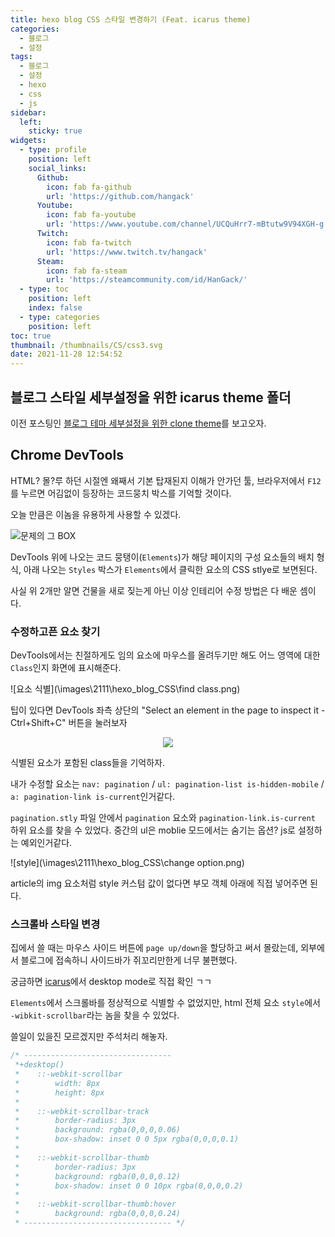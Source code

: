```yaml
---
title: hexo blog CSS 스타일 변경하기 (Feat. icarus theme)
categories:
  - 블로그
  - 설정
tags: 
  - 블로그
  - 설정
  - hexo
  - css
  - js
sidebar:
  left:
    sticky: true
widgets:
  - type: profile
    position: left
    social_links:
      Github:
        icon: fab fa-github
        url: 'https://github.com/hangack'
      Youtube:
        icon: fab fa-youtube
        url: 'https://www.youtube.com/channel/UCQuHrr7-mBtutw9V94XGH-g'
      Twitch:
        icon: fab fa-twitch
        url: 'https://www.twitch.tv/hangack'
      Steam:
        icon: fab fa-steam
        url: 'https://steamcommunity.com/id/HanGack/'
  - type: toc
    position: left
    index: false
  - type: categories
    position: left
toc: true
thumbnail: /thumbnails/CS/css3.svg
date: 2021-11-28 12:54:52
---
```

  

## 블로그 스타일 세부설정을 위한 icarus theme 폴더

이전 포스팅인 [블로그 테마 세부설정을 위한 clone theme](https://hangack.github.io/2021/11/25/Blog/Setting/hexo-blog-clone-theme/)를 보고오자.


## Chrome DevTools

HTML? 몰?루 하던 시절엔 왜째서 기본 탑재된지 이해가 안가던 툴, 브라우저에서 `F12`를 누르면 어김없이 등장하는 코드뭉치 박스를 기억할 것이다.

오늘 만큼은 이놈을 유용하게 사용할 수 있겠다.

![문제의 그 BOX](\images\2111\hexo_blog_CSS\devtools.png)

DevTools 위에 나오는 코드 뭉탱이(`Elements`)가 해당 페이지의 구성 요소들의 배치 형식, 아래 나오는 `Styles` 박스가 `Elements`에서 클릭한 요소의 CSS stlye로 보면된다.

사실 위 2개만 알면 건물을 새로 짖는게 아닌 이상 인테리어 수정 방법은 다 배운 셈이다.


### 수정하고픈 요소 찾기

DevTools에서는 친절하게도 임의 요소에 마우스를 올려두기만 해도 어느 영역에 대한 `Class`인지 화면에 표시해준다.

![요소 식별](\images\2111\hexo_blog_CSS\find class.png)

팁이 있다면 DevTools 좌측 상단의 "Select an element in the page to inspect it - Ctrl+Shift+C" 버튼을 눌러보자

<center><img src="\images\2111\hexo_blog_CSS\mouse.png"></center>


식별된 요소가 포함된 class들을 기억하자.

내가 수정할 요소는 `nav: pagination` / `ul: pagination-list is-hidden-mobile` / `a: pagination-link is-current`인거같다.

`pagination.stly` 파일 안에서 `pagination` 요소와 `pagination-link.is-current` 하위 요소를 찾을 수 있었다.
중간의 ul은 moblie 모드에서는 숨기는 옵션? js로 설정하는 예외인거같다.

![style](\images\2111\hexo_blog_CSS\change option.png)

article의 img 요소처럼 style 커스텀 값이 없다면 부모 객체 아래에 직접 넣어주면 된다.


### 스크롤바 스타일 변경

집에서 쓸 때는 마우스 사이드 버튼에 `page up/down`을 할당하고 써서 몰랐는데, 외부에서 블로그에 접속하니 사이드바가 쥐꼬리만한게 너무 불편했다.

궁금하면 [icarus](https://ppoffice.github.io/hexo-theme-icarus/)에서 desktop mode로 직접 확인 ㄱㄱ

`Elements`에서 스크롤바를 정상적으로 식별할 수 없었지만, html 전체 요소 `style`에서 `-wibkit-scrollbar`라는 놈을 찾을 수 있었다.

쓸일이 있을진 모르겠지만 주석처리 해놓자.

```javascript .\include\style\base.styl
/* ---------------------------------
 *+desktop()
 *    ::-webkit-scrollbar
 *        width: 8px
 *        height: 8px
 *
 *    ::-webkit-scrollbar-track
 *        border-radius: 3px
 *        background: rgba(0,0,0,0.06)
 *        box-shadow: inset 0 0 5px rgba(0,0,0,0.1)
 *
 *    ::-webkit-scrollbar-thumb
 *        border-radius: 3px
 *        background: rgba(0,0,0,0.12)
 *        box-shadow: inset 0 0 10px rgba(0,0,0,0.2)
 *
 *    ::-webkit-scrollbar-thumb:hover
 *        background: rgba(0,0,0,0.24)
 * --------------------------------- */
```